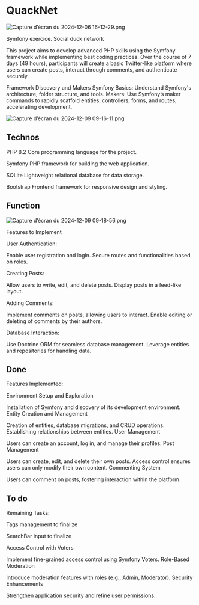 # QuackNet

![Capture d’écran du 2024-12-06 16-12-29.png](QuackNet/public/readme_files/Capture%20d%E2%80%99%C3%A9cran%20du%202024-12-06%2016-12-29.png)

Symfony exercice. Social  duck network

This project aims to develop advanced PHP skills using the Symfony framework while implementing best coding practices. Over the course of 7 days (49 hours), participants will create a basic Twitter-like platform where users can create posts, interact through comments, and authenticate securely.

Framework Discovery and Makers
Symfony Basics: Understand Symfony's architecture, folder structure, and tools.
Makers: Use Symfony’s maker commands to rapidly scaffold entities, controllers, forms, and routes, accelerating development.

![Capture d’écran du 2024-12-09 09-16-11.png](QuackNet/public/readme_files/Capture%20d%E2%80%99%C3%A9cran%20du%202024-12-09%2009-16-11.png)


## Technos 

PHP 8.2
Core programming language for the project.

Symfony
PHP framework for building the web application.

SQLite
Lightweight relational database for data storage.

Bootstrap
Frontend framework for responsive design and styling.

## Function 

![Capture d’écran du 2024-12-09 09-18-56.png](QuackNet/public/readme_files/Capture%20d%E2%80%99%C3%A9cran%20du%202024-12-09%2009-18-56.png)


Features to Implement

User Authentication:

Enable user registration and login.
Secure routes and functionalities based on roles.

Creating Posts:

Allow users to write, edit, and delete posts.
Display posts in a feed-like layout.

Adding Comments:

Implement comments on posts, allowing users to interact.
Enable editing or deleting of comments by their authors.

Database Interaction:

Use Doctrine ORM for seamless database management.
Leverage entities and repositories for handling data.


## Done


Features Implemented:

Environment Setup and Exploration

Installation of Symfony and discovery of its development environment.
Entity Creation and Management

Creation of entities, database migrations, and CRUD operations.
Establishing relationships between entities.
User Management

Users can create an account, log in, and manage their profiles.
Post Management

Users can create, edit, and delete their own posts.
Access control ensures users can only modify their own content.
Commenting System

Users can comment on posts, fostering interaction within the platform.

## To do


Remaining Tasks:

Tags management to finalize

SearchBar input to finalize

Access Control with Voters

Implement fine-grained access control using Symfony Voters.
Role-Based Moderation

Introduce moderation features with roles (e.g., Admin, Moderator).
Security Enhancements

Strengthen application security and refine user permissions.
